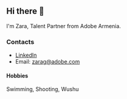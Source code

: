 
## Hi there 👋
I'm Zara, Talent Partner from Adobe Armenia. 

### Contacts
- [LinkedIn](https://www.linkedin.com/in/zara-grigoryan-550865129/)
- Email: zarag@adobe.com

#### Hobbies
Swimming, Shooting, Wushu 
<!--
**ZaraRec/ZaraRec** is a ✨ _special_ ✨ repository because its `README.md` (this file) appears on your GitHub profile.

Here are some ideas to get you started:

- 🔭 I’m currently working on ...
- 🌱 I’m currently learning ...
- 👯 I’m looking to collaborate on ...
- 🤔 I’m looking for help with ...
- 💬 Ask me about ...
- 📫 How to reach me: ...
- 😄 Pronouns: ...
- ⚡ Fun fact: ...
-->
